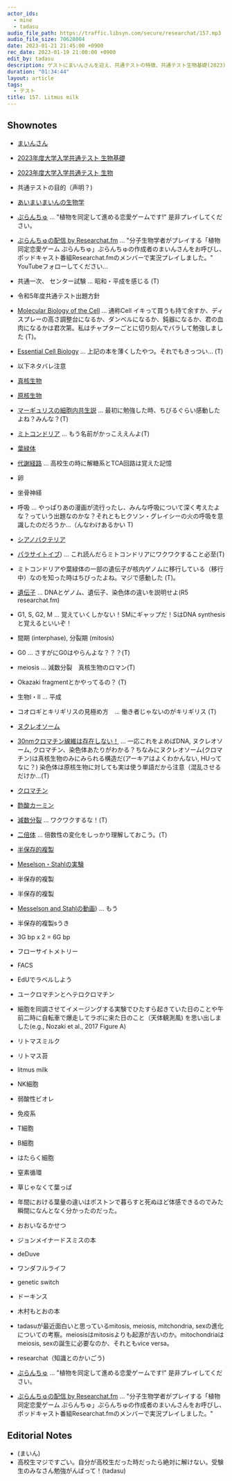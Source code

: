 ```yaml
---
actor_ids:
  - mine
  - tadasu
audio_file_path: https://traffic.libsyn.com/secure/researchat/157.mp3 
audio_file_size: 70628004
date: 2023-01-21 21:45:00 +0900
rec_date: 2023-01-19 21:00:00 +0900
edit_by: tadasu
description: ゲストにまいんさんを迎え、共通テストの特徴、共通テスト生物基礎(2023)を解いてみての感想と解説、そしてどのような力が問われているのかについて議論しました。
duration: "01:34:44"
layout: article
tags:
  - テスト
title: 157. Litmus milk
---
```


## Shownotes
- [まいんさん](https://twitter.com/ArmnieBIO)
- [2023年度大学入学共通テスト 生物基礎](https://edu.chunichi.co.jp/site_home/center/pdf/2023seibutsukiso_q.pdf)
- [2023年度大学入学共通テスト 生物](https://edu.chunichi.co.jp/site_home/center/pdf/2023seibutsu_q.pdf)
- 共通テストの目的（声明？)
- [あいまいまいんの生物学](https://i-my-mine.hatenablog.com/archive)
- [ぷらんちゅ](https://novelgame.jp/games/show/6590) ... "植物を同定して進める恋愛ゲームです!" 是非プレイしてください。
- [ぷらんちゅの配信 by Researchat.fm](https://www.youtube.com/watch?v=d4YMrm3OHfg&ab_channel=Researchatfm) ... "分子生物学者がプレイする「植物同定恋愛ゲーム ぷらんちゅ」ぷらんちゅの作成者のまいんさんをお呼びし、ポッドキャスト番組Researchat.fmのメンバーで実況プレイしました。" YouTubeフォローしてください...
- 共通一次、 センター試験 ... 昭和・平成を感じる (T)
- 令和5年度共通テスト出題方針
- [Molecular Biology of the Cell](https://www.amazon.co.jp/dp/0393884856/) ... 通称Cell イキって買うも持て余すか、ディスプレーの高さ調整台になるか、ダンベルになるか、鈍器になるか、君の血肉になるかは君次第。私はチャプターごとに切り刻んでバラして勉強しました (T)。
- [Essential Cell Biology](https://www.amazon.co.jp/dp/0393680398/) ... 上記の本を薄くしたやつ。それでもきっつい... (T)
- 以下ネタバレ注意
- [真核生物](https://ja.wikipedia.org/wiki/%E7%9C%9F%E6%A0%B8%E7%94%9F%E7%89%A9)
- [原核生物](https://ja.wikipedia.org/wiki/%E5%8E%9F%E6%A0%B8%E7%94%9F%E7%89%A9)
- [マーギュリスの細胞内共生説](https://ja.wikipedia.org/wiki/%E7%B4%B0%E8%83%9E%E5%86%85%E5%85%B1%E7%94%9F%E8%AA%AC) ... 最初に勉強した時、ちびるぐらい感動したよね？みんな？(T)
- [ミトコンドリア](https://ja.wikipedia.org/wiki/%E3%83%9F%E3%83%88%E3%82%B3%E3%83%B3%E3%83%89%E3%83%AA%E3%82%A2) ... もう名前がかっこええんよ(T)
- [葉緑体](https://ja.wikipedia.org/wiki/%E8%91%89%E7%B7%91%E4%BD%93)
- [代謝経路](https://ja.wikipedia.org/wiki/%E4%BB%A3%E8%AC%9D%E7%B5%8C%E8%B7%AF) ... 高校生の時に解糖系とTCA回路は覚えた記憶
- 卵
- 坐骨神経
- 呼吸 ... やっぱりあの漫画が流行ったし、みんな呼吸について深く考えたよな？っていう出題なのかな？それともヒクソン・グレイシーの火の呼吸を意識したのだろうか...（んなわけあるかい T)
- [シアノバクテリア](http://photosynthesis.c.u-tokyo.ac.jp/cyano.html)
- [パラサイトイブ](https://www.amazon.co.jp/dp/B0099FE77Y)) ... これ読んだらミトコンドリアにワクワクすること必至(T)
- ミトコンドリアや葉緑体の一部の遺伝子が核内ゲノムに移行している（移行中）なのを知った時はちびったよね。マジで感動した (T)。
- [遺伝子](https://ja.wikipedia.org/wiki/%E9%81%BA%E4%BC%9D%E5%AD%90) ... DNAとゲノム、遺伝子、染色体の違いを説明せよ(R5 researchat.fm)
- G1, S, G2, M ... 覚えていくしかない！SMにギャップだ！SはDNA synthesisと覚えるといいぞ！
- 間期 (interphase), 分裂期 (mitosis)
- G0 ... さすがにG0はやらんよな？？？(T)
- meiosis ... 減数分裂　真核生物のロマン(T)
- Okazaki fragmentとかやってるの？ (T)
- 生物I・II ... 平成
- コオロギとキリギリスの見極め方　... 働き者じゃないのがキリギリス (T)
- [ヌクレオソーム](https://ja.wikipedia.org/wiki/%E3%83%8C%E3%82%AF%E3%83%AC%E3%82%AA%E3%82%BD%E3%83%BC%E3%83%A0)
- [30nmクロマチン線維は存在しない！](https://www.jstage.jst.go.jp/article/kagakutoseibutsu/51/3/51_177/_pdf) ... 一応これをよめばDNA, ヌクレオソーム, クロマチン、染色体あたりがわかる？ちなみにヌクレオソーム(クロマチン)は真核生物のみにみられる構造だ(アーキアはよくわかんない, HUってなに？) 染色体は原核生物に対しても実は使う単語だから注意（混乱させるだけか...(T)
- [クロマチン](https://ja.wikipedia.org/wiki/%E3%82%AF%E3%83%AD%E3%83%9E%E3%83%81%E3%83%B3)
- [酢酸カーミン](https://ja.wikipedia.org/wiki/%E9%85%A2%E9%85%B8%E3%82%AB%E3%83%BC%E3%83%9F%E3%83%B3%E6%BA%B6%E6%B6%B2)
- [減数分裂](https://ja.wikipedia.org/wiki/%E6%B8%9B%E6%95%B0%E5%88%86%E8%A3%82) ... ワクワクするな！(T)
- [二倍体](https://kotobank.jp/word/%E4%BA%8C%E5%80%8D%E4%BD%93-592567) ... 倍数性の変化をしっかり理解しておこう。(T)
- [半保存的複製](https://ja.wikipedia.org/wiki/%E5%8D%8A%E4%BF%9D%E5%AD%98%E7%9A%84%E8%A4%87%E8%A3%BD) 
- [Meselson・Stahlの実験](https://ja.wikipedia.org/wiki/%E3%83%A1%E3%82%BB%E3%83%AB%E3%82%BD%E3%83%B3-%E3%82%B9%E3%82%BF%E3%83%BC%E3%83%AB%E3%81%AE%E5%AE%9F%E9%A8%93)
- 半保存的複製
- 半保存的複製
- [Messelson and Stahlの動画](https://www.youtube.com/watch?v=7-tnuAqEp9g)) ... もう
- 半保存的複製sうき
- 3G bp x 2 = 6G bp
- フローサイトメトリー
- FACS
- EdUでラベルしよう
- ユークロマチンとヘテロクロマチン
- 細胞を同調させてイメージングする実験でひたすら起きていた日のことや午前二時に自転車で爆走してラボに来た日のこと（天体観測風) を思い出しました(e.g., Nozaki et al., 2017 Figure A)
- リトマスミルク
- リトマス苔
- litmus milk
- NK細胞
- 弱酸性ビオレ
- 免疫系
- T細胞
- B細胞
- はたらく細胞
- 窒素循環
- 草じゃなくて葉っぱ
- 年間における葉量の違いはボストンで暮らすと死ぬほど体感できるのでみた瞬間になんとなく分かったのだった。


- おおいなるかせつ
- ジョンメイナードスミスの本
- deDuve
- ワンダフルライフ
- genetic switch
- ドーキンス
- 木村もとおの本
- tadasuが最近面白いと思っているmitosis, meiosis, mitchondria, sexの進化についての考察。meiosisはmitosisよりも起源が古いのか。mitochondriaはmeiosis, sexの誕生に必要なのか、それともvice versa。
- researchat（知識とのかいごう)
- [ぷらんちゅ](https://novelgame.jp/games/show/6590) ... "植物を同定して進める恋愛ゲームです!" 是非プレイしてください。
- [ぷらんちゅの配信 by Researchat.fm](https://www.youtube.com/watch?v=d4YMrm3OHfg&ab_channel=Researchatfm) ... "分子生物学者がプレイする「植物同定恋愛ゲーム ぷらんちゅ」ぷらんちゅの作成者のまいんさんをお呼びし、ポッドキャスト番組Researchat.fmのメンバーで実況プレイしました。"

## Editorial Notes
- (まいん)
- 高校生マジですごい。自分が高校生だった時だったら絶対に解けない。受験生のみなさん勉強がんばって！(tadasu)

